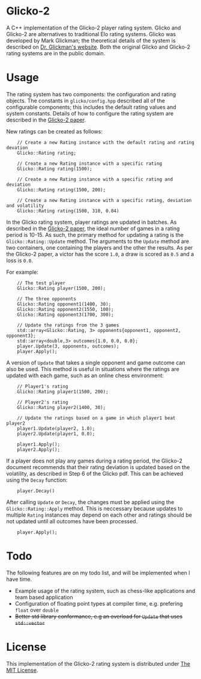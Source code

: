 # Glicko-2
A C++ implementation of the Glicko-2 player rating system. Glicko and Glicko-2 are alternatives to traditional Elo rating systems. Glicko was developed by Mark Glickman; the theoretical details of the system is described on [Dr. Glickman's website](http://www.glicko.net/glicko.html). Both the original Glicko and Glicko-2 rating systems are in the public domain.

# Usage
The rating system has two components: the configuration and rating objects. The constants in `glicko/config.hpp` described all of the configurable components; this includes the default rating values and system constants. Details of how to configure the rating system are described in the [Glicko-2 paper](http://www.glicko.net/glicko/glicko2.pdf).

New ratings can be created as follows:

```
    // Create a new Rating instance with the default rating and rating devation
    Glicko::Rating rating;

    // Create a new Rating instance with a specific rating
    Glicko::Rating rating(1500);

    // Create a new Rating instance with a specific rating and deviation
    Glicko::Rating rating(1500, 200);

    // Create a new Rating instance with a specific rating, deviation and volatility
    Glicko::Rating rating(1500, 310, 0.04)
```

In the Glicko rating system, player ratings are updated in batches. As described in the [Glicko-2 paper](http://www.glicko.net/glicko/glicko2.pdf), the ideal number of games in a rating period is 10-15. As such, the primary method for updating a rating is the `Glicko::Rating::Update` method. The arguments to the `Update` method are two containers, one containing the players and the other the results. As per the Glicko-2 paper, a victor has the score `1.0`, a draw is scored as `0.5` and a loss is `0.0`.

For example:

```
    // The test player
    Glicko::Rating player(1500, 200);

    // The three opponents
    Glicko::Rating opponent1(1400, 30);
    Glicko::Rating opponent2(1550, 100);
    Glicko::Rating opponent3(1700, 300);

    // Update the ratings from the 3 games
    std::array<Glicko::Rating, 3> opponents{opponent1, opponent2, opponent3};
    std::array<double,3> outcomes{1.0, 0.0, 0.0};
    player.Update(3, opponents, outcomes);
    player.Apply();
```

A version of `Update` that takes a single opponent and game outcome can also be used. This method is useful in situations where the ratings are updated with each game, such as an online chess environment:

```
    // Player1's rating
    Glicko::Rating player1(1500, 200);

    // Player2's rating
    Glicko::Rating player2(1400, 30);

    // Update the ratings based on a game in which player1 beat player2
    player1.Update(player2, 1.0);
    player2.Update(player1, 0.0);

    player1.Apply();
    player2.Apply();
```

If a player does not play any games during a rating period, the Glicko-2 document recommends that their rating deviation is updated based on the volatility, as described in Step 6 of the Glicko pdf. This can be achieved using the `Decay` function:

```
    player.Decay()
```

After calling `Update` or `Decay`, the changes must be applied using the `Glicko::Rating::Apply` method. This is neccessary because updates to multiple `Rating` instances may depend on each other and ratings should be not updated until all outcomes have been processed.

```
    player.Apply();
```

# Todo
The following features are on my todo list, and will be implemented when I have time.
* Example usage of the rating system, such as chess-like applications and team based application
* Configuration of floating point types at compiler time, e.g. prefering `float` over `double`
* ~~Better std library conformance, e.g an overload for `Update` that uses `std::vector`~~

# License
This implementation of the Glicko-2 rating system is distributed under [The MIT License](https://opensource.org/licenses/MIT).
